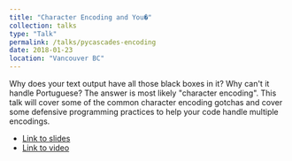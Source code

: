 ```yaml
---
title: "Character Encoding and You�"
collection: talks
type: "Talk"
permalink: /talks/pycascades-encoding
date: 2018-01-23
location: "Vancouver BC"
---
```


Why does your text output have all those black boxes in it? Why can't it handle Portuguese? The answer is most likely "character encoding". This talk will cover some of the common character encoding gotchas and cover some defensive programming practices to help your code handle multiple encodings.

* [Link to slides](https://docs.google.com/presentation/d/17xwPZrnGo5xGUXf_HkxFUTAE2SPisHQd7LcRWyYCL6I/)
* [Link to video](https://www.youtube.com/watch?v=2U9EHYqc59Y)
